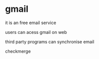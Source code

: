 # gmail
it is an free email service

users can acess gmail on web


third party programs can synchronise email

checkmerge

